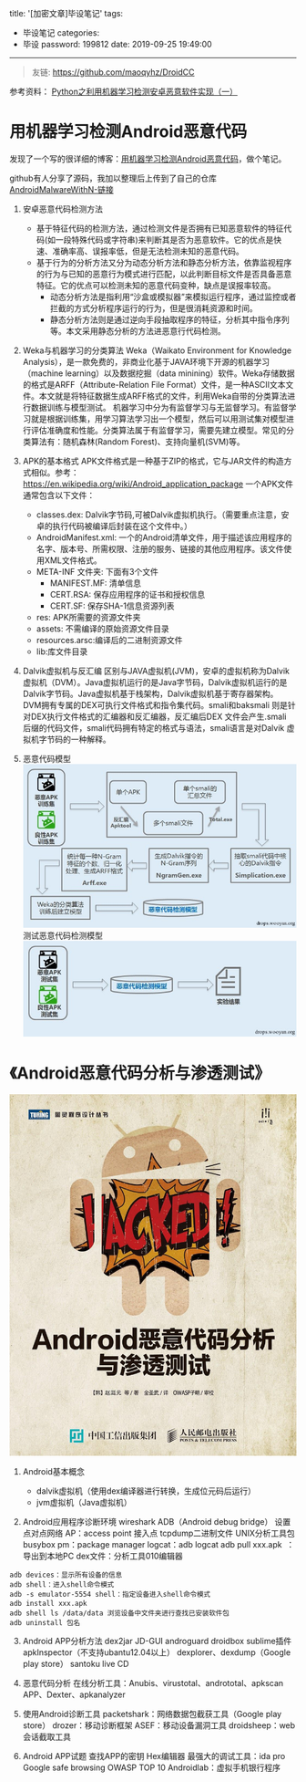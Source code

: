 title: '[加密文章]毕设笔记'
tags:
  - 毕设笔记
categories:
  - 毕设
password: 199812
date: 2019-09-25 19:49:00
---
>友链:
https://github.com/maoqyhz/DroidCC

<!--more-->

参考资料：
[Python之利用机器学习检测安卓恶意软件实现（一）](https://www.jianshu.com/p/670023af50f6)

# 用机器学习检测Android恶意代码
发现了一个写的很详细的博客：[用机器学习检测Android恶意代码](http://www.vuln.cn/7012)，做个笔记。

github有人分享了源码，我加以整理后上传到了自己的仓库 [AndroidMalwareWithN-链接](AndroidMalwareWithN)

1. 安卓恶意代码检测方法
	- 基于特征代码的检测方法，通过检测文件是否拥有已知恶意软件的特征代码(如一段特殊代码或字符串)来判断其是否为恶意软件。它的优点是快速、准确率高、误报率低，但是无法检测未知的恶意代码。
	- 基于行为的分析方法又分为动态分析方法和静态分析方法，依靠监视程序的行为与已知的恶意行为模式进行匹配，以此判断目标文件是否具备恶意特征。它的优点可以检测未知的恶意代码变种，缺点是误报率较高。
		- 动态分析方法是指利用“沙盒或模拟器”来模拟运行程序，通过监控或者拦截的方式分析程序运行的行为，但是很消耗资源和时间。
		- 静态分析方法则是通过逆向手段抽取程序的特征，分析其中指令序列等。本文采用静态分析的方法进恶意行代码检测。
        
2. Weka与机器学习的分类算法
Weka（Waikato Environment for Knowledge Analysis），是一款免费的，非商业化基于JAVA环境下开源的机器学习（machine learning）以及数据挖掘（data minining）软件。Weka存储数据的格式是ARFF（Attribute-Relation File Format）文件，是一种ASCII文本文件。本文就是将特征数据生成ARFF格式的文件，利用Weka自带的分类算法进行数据训练与模型测试。
机器学习中分为有监督学习与无监督学习。有监督学习就是根据训练集，用学习算法学习出一个模型，然后可以用测试集对模型进行评估准确度和性能。分类算法属于有监督学习，需要先建立模型。常见的分类算法有：随机森林(Random Forest)、支持向量机(SVM)等。

3. APK的基本格式
APK文件格式是一种基于ZIP的格式，它与JAR文件的构造方式相似。参考：https://en.wikipedia.org/wiki/Android_application_package
一个APK文件通常包含以下文件：
	- classes.dex: Dalvik字节码,可被Dalvik虚拟机执行。（需要重点注意，安卓的执行代码被编译后封装在这个文件中。）
	- AndroidManifest.xml: 一个的Android清单文件，用于描述该应用程序的名字、版本号、所需权限、注册的服务、链接的其他应用程序。该文件使用XML文件格式。
	- META-INF 文件夹: 下面有3个文件
		- MANIFEST.MF: 清单信息
		- CERT.RSA: 保存应用程序的证书和授权信息
		- CERT.SF: 保存SHA-1信息资源列表
	- res: APK所需要的资源文件夹
	- assets: 不需编译的原始资源文件目录
	- resources.arsc:编译后的二进制资源文件
	- lib:库文件目录

4. Dalvik虚拟机与反汇编
区别与JAVA虚拟机(JVM)，安卓的虚拟机称为Dalvik虚拟机（DVM）。Java虚拟机运行的是Java字节码，Dalvik虚拟机运行的是Dalvik字节码。Java虚拟机基于栈架构，Dalvik虚拟机基于寄存器架构。
DVM拥有专属的DEX可执行文件格式和指令集代码。smali和baksmali 则是针对DEX执行文件格式的汇编器和反汇编器，反汇编后DEX 文件会产生.smali 后缀的代码文件，smali代码拥有特定的格式与语法，smali语言是对Dalvik 虚拟机字节码的一种解释。

5. 恶意代码模型
![upload successful](/images/pasted-24.png)
测试恶意代码检测模型
![upload successful](/images/pasted-25.png)

# 《Android恶意代码分析与渗透测试》

![upload successful](/images/pasted-33.png)

1. Android基本概念
	- dalvik虚拟机（使用dex编译器进行转换，生成位元码后运行）
	- jvm虚拟机（Java虚拟机）
    
2. Android应用程序诊断环境
wireshark
ADB（Android debug bridge）
设置点对点网络
AP：access point 接入点
tcpdump二进制文件
UNIX分析工具包 busybox
pm：package manager
logcat：adb logcat
adb pull xxx.apk  ：导出到本地PC
dex文件：分析工具010编辑器
```
adb devices：显示所有设备的信息
adb shell：进入shell命令模式
adb -s emulator-5554 shell：指定设备进入shell命令模式
adb install xxx.apk
adb shell ls /data/data 浏览设备中文件夹进行查找已安装软件包
adb uninstall 包名
```

3. Android APP分析方法
dex2jar
JD-GUI
androguard
droidbox
sublime插件
apkInspector（不支持ubantu12.04以上）
dexplorer、dexdump（Google play store）
santoku live CD

4. 恶意代码分析
在线分析工具：Anubis、virustotal、andrototal、apkscan APP、Dexter、apkanalyzer

6. 使用Android诊断工具
packetshark：网络数据包截获工具（Google play store）
drozer：移动诊断框架
ASEF：移动设备漏洞工具
droidsheep：web会话截取工具

7. Android APP试题
查找APP的密钥
Hex编辑器
最强大的调试工具：ida pro
Google safe browsing
OWASP TOP 10
Androidlab：虚拟手机银行程序
